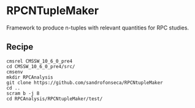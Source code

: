 # RPCNTupleMaker

Framework to produce n-tuples with relevant quantities for RPC studies.

## Recipe

```
cmsrel CMSSW_10_6_0_pre4
cd CMSSW_10_6_0_pre4/src/
cmsenv
mkdir RPCAnalysis
git clone https://github.com/sandrofonseca/RPCNtupleMaker
cd ..
scram b -j 8
cd RPCAnalysis/RPCNtupleMaker/test/
```
